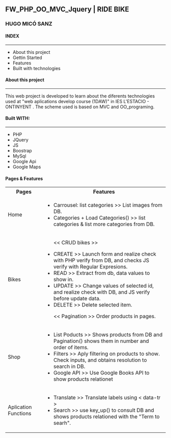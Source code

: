 <H2>FW_PHP_OO_MVC_Jquery | RIDE BIKE</H2>

<H3>HUGO MICÓ SANZ</H4>
<H4> INDEX </H4>
<hr weight=600>
<ul>
<li> About this project</li>
<li> Gettin Started </li>
<li> Features </li>
<li> Built with technologies </li>
</ul>

<H4> About this project </H4>
<hr weight=600>
<p> This web project is developed to learn about the diferents technologies used at "web aplications develop course (1DAW)" in IES L'ESTACIO - ONTINYENT . 
The scheme used is based on MVC and OO_programing.
</p>


<H4> Built WITH: </H4>
<hr weight=600>
<p>
<ul>
    <li> PHP </li>
    <li>JQuery</li>
    <li>JS</li>
    <li>Boostrap</li>
    <li>MySql</li>
    <li>Google Api</li>
    <li>Google Maps</li>
</ul>

<H4>Pages & Features</H4>

<table>
    <tr>
        <th>Pages</th>
        <th>Features</th>
    </tr>
    <tr>
        <td>Home</td>
        <td>
            <ul>
                <li>Carrousel: list categories >> List images from DB.</li>
                <li>Categories + Load Categories() >> list categories & list more categories from DB.</li>
            </ul>
        </td>
    </tr>
    <tr>
        <td>Bikes</td>
        <td>
            <ul>
                <p><< CRUD bikes >></p>
                <li>CREATE >> Launch form and realize check with PHP verify from DB, and checks JS verify with Regular Expresions.</li>
                <li>READ >> Extract from db, data values to show in.</li>
                <li>UPDATE >> Change values of selected id, and realize check with DB, and JS verify before update data.</li>
                <li>DELETE >> Delete selected item.</li>
                <p> << Pagination >> Order products in pages.</p>
            </ul>
        </td>
    </tr>
    <tr>
        <td>Shop</td>
        <td>
            <ul>
                <li>List Poducts >> Shows products from DB and Pagination() shows them in number and order of items.</li>
                <li>Filters >> Aply filtering on products to show. Check inputs, and obtains resolution to search in DB.</li>
                <li>Google API >> Use Google Books API to show products relationet</li>
            </ul>
        </td>
    </tr>
    <tr>
        <td>Aplication Functions</td>
        <td>
            <ul>
                <li>Translate >> Translate labels using < data-tr > </li>
                <li>Search >> use key_up() to consult DB and shows products relationed with the "Term to searh".</li>
            </ul>
        </td>
    </tr>
   
</table>
</p>
